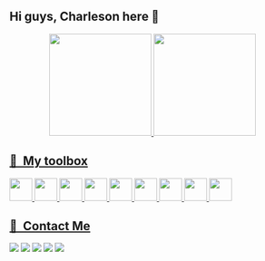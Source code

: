 ## Hi guys, Charleson here 🦆

<div align="center">
<a href="https://github.com/charlesonr">
<img height="180em" src="https://github-readme-stats.vercel.app/api?username=charlesonr&count_private=false&show_icons=true&theme=github_dark"/>
<img height="180em" src="https://github-readme-stats-six-navy.vercel.app/api/top-langs?username=charlesonr&layout=compact&theme=github_dark"/>
</div>

## 🧰 &nbsp;My toolbox
 <img src="https://cdn.jsdelivr.net/gh/devicons/devicon/icons/javascript/javascript-original.svg" height="40" width="40" /> <img src="https://cdn.jsdelivr.net/gh/devicons/devicon/icons/typescript/typescript-original.svg" height="40" width="40" /> <img src="https://cdn.jsdelivr.net/gh/devicons/devicon/icons/nodejs/nodejs-original.svg" height="40" width="40" /> <img src="https://cdn.jsdelivr.net/gh/devicons/devicon/icons/html5/html5-original-wordmark.svg" height="40" width="40"/> <img src="https://cdn.jsdelivr.net/gh/devicons/devicon/icons/css3/css3-original-wordmark.svg" height="40" width="40" /> <img src="https://cdn.jsdelivr.net/gh/devicons/devicon/icons/solidity/solidity-original.svg" height="40" width="40"/> <img src="https://cryptologos.cc/logos/bitcoin-btc-logo.svg?v=023" height="40" width="40"/> <img src="https://cryptologos.cc/logos/ethereum-eth-logo.svg?v=023" height="40" width="40"/> <img src="https://cdn.jsdelivr.net/gh/devicons/devicon/icons/linux/linux-original.svg" height="40" width="40"/> 


## 📠 &nbsp;Contact Me
<a href="mailto:charlesonribeiro@gmail.com"><img src="https://img.shields.io/badge/Gmail-D14836?style=for-the-badge&logo=gmail&logoColor=white"/></a>  <a href="https://codepen.io/charlesonr"> <img src="https://img.shields.io/badge/Codepen-000000?style=for-the-badge&logo=codepen&logoColor=white"/></a> <a href="https://www.linkedin.com/in/charlesongr/"></a> <img src="https://img.shields.io/badge/LinkedIn-0077B5?style=for-the-badge&logo=linkedin&logoColor=white" href="https://www.linkedin.com/in/charlesongr/"/>  <img src="https://img.shields.io/badge/GitLab-330F63?style=for-the-badge&logo=gitlab&logoColor=white"/>  <img src="https://img.shields.io/badge/Instagram-E4405F?style=for-the-badge&logo=instagram&logoColor=white"/>  
          
          
          
          

 
